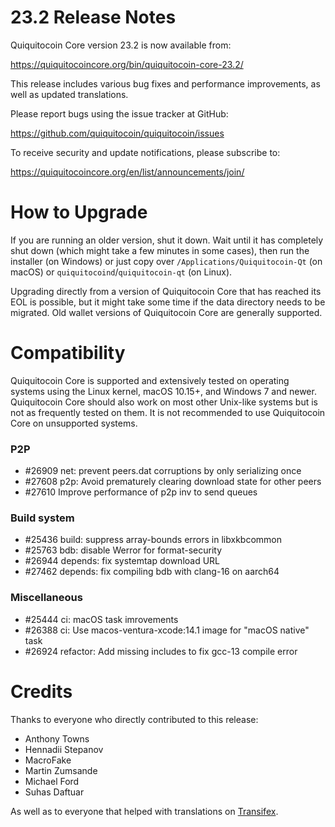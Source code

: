 23.2 Release Notes
==================

Quiquitocoin Core version 23.2 is now available from:

  <https://quiquitocoincore.org/bin/quiquitocoin-core-23.2/>

This release includes various bug fixes and performance
improvements, as well as updated translations.

Please report bugs using the issue tracker at GitHub:

  <https://github.com/quiquitocoin/quiquitocoin/issues>

To receive security and update notifications, please subscribe to:

  <https://quiquitocoincore.org/en/list/announcements/join/>

How to Upgrade
==============

If you are running an older version, shut it down. Wait until it has completely
shut down (which might take a few minutes in some cases), then run the
installer (on Windows) or just copy over `/Applications/Quiquitocoin-Qt` (on macOS)
or `quiquitocoind`/`quiquitocoin-qt` (on Linux).

Upgrading directly from a version of Quiquitocoin Core that has reached its EOL is
possible, but it might take some time if the data directory needs to be migrated. Old
wallet versions of Quiquitocoin Core are generally supported.

Compatibility
==============

Quiquitocoin Core is supported and extensively tested on operating systems
using the Linux kernel, macOS 10.15+, and Windows 7 and newer.  Quiquitocoin
Core should also work on most other Unix-like systems but is not as
frequently tested on them.  It is not recommended to use Quiquitocoin Core on
unsupported systems.

### P2P

- #26909 net: prevent peers.dat corruptions by only serializing once
- #27608 p2p: Avoid prematurely clearing download state for other peers
- #27610 Improve performance of p2p inv to send queues

### Build system

- #25436 build: suppress array-bounds errors in libxkbcommon
- #25763 bdb: disable Werror for format-security
- #26944 depends: fix systemtap download URL
- #27462 depends: fix compiling bdb with clang-16 on aarch64

### Miscellaneous

- #25444 ci: macOS task imrovements
- #26388 ci: Use macos-ventura-xcode:14.1 image for "macOS native" task
- #26924 refactor: Add missing includes to fix gcc-13 compile error

Credits
=======

Thanks to everyone who directly contributed to this release:

- Anthony Towns
- Hennadii Stepanov
- MacroFake
- Martin Zumsande
- Michael Ford
- Suhas Daftuar

As well as to everyone that helped with translations on
[Transifex](https://www.transifex.com/quiquitocoin/quiquitocoin/).